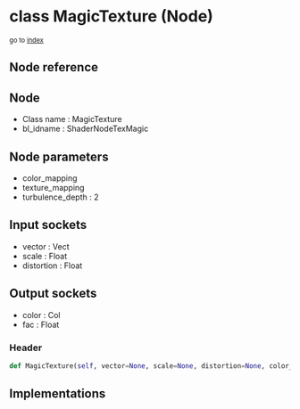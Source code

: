 # class MagicTexture (Node)

<sub>go to [index](/docs/index.md)</sub>

## Node reference

Node
----
 - Class name : MagicTexture
 - bl_idname : ShaderNodeTexMagic

Node parameters
---------------
 - color_mapping
 - texture_mapping
 - turbulence_depth : 2

Input sockets
-------------
 - vector : Vect
 - scale : Float
 - distortion : Float

Output sockets
--------------
 - color : Col
 - fac : Float

### Header

``` python
def MagicTexture(self, vector=None, scale=None, distortion=None, color_mapping=None, texture_mapping=None, turbulence_depth=2, node_label=None, node_color=None):
```

## Implementations


